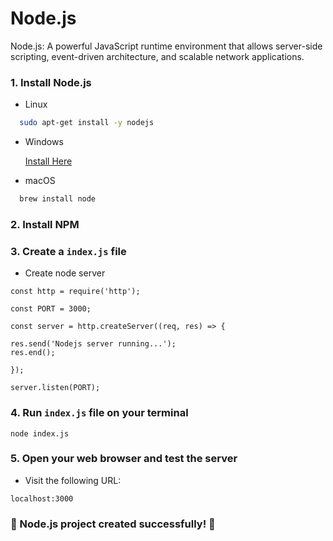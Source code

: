 
# Node.js

Node.js: A powerful JavaScript runtime environment that allows server-side scripting, event-driven architecture, and scalable network applications.

### 1. Install Node.js
* Linux
```bash
  sudo apt-get install -y nodejs
```

* Windows

  [Install Here](https://nodejs.org/en/download)

* macOS
```bash
  brew install node
```
### 2. Install NPM
### 3. Create a `index.js` file
* Create node server

```
const http = require('http');

const PORT = 3000;

const server = http.createServer((req, res) => {

res.send('Nodejs server running...');
res.end();

});

server.listen(PORT);
```

### 4. Run `index.js` file on your terminal
```
node index.js
```

### 5. Open your web browser and test the server
* Visit the following URL:
```
localhost:3000
```

### 🎉 Node.js project created successfully! 🚀